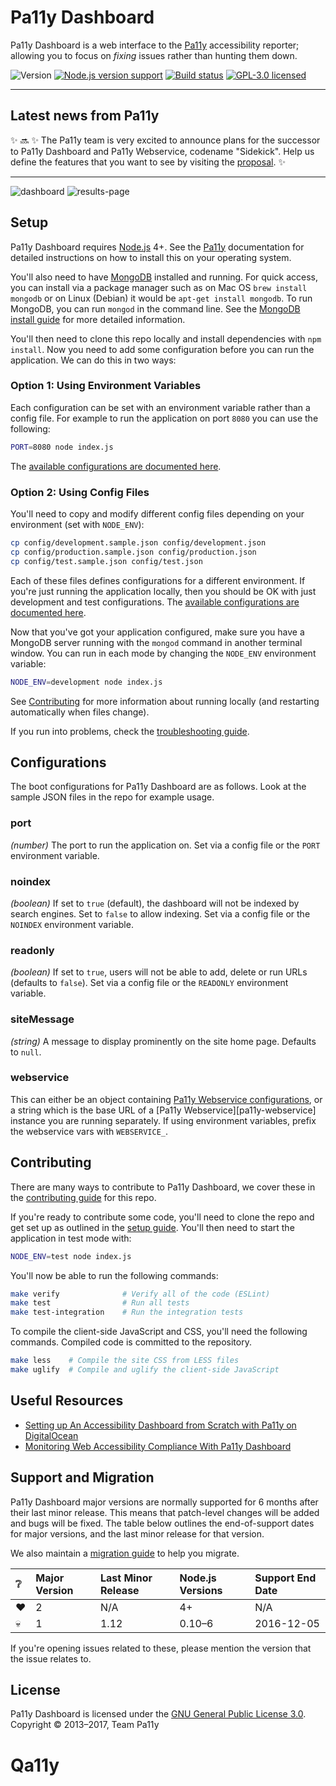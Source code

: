 Pa11y Dashboard
===============

Pa11y Dashboard is a web interface to the [Pa11y][pa11y] accessibility reporter; allowing you to focus on *fixing* issues rather than hunting them down.

![Version][shield-version]
[![Node.js version support][shield-node]][info-node]
[![Build status][shield-build]][info-build]
[![GPL-3.0 licensed][shield-license]][info-license]

---

## Latest news from Pa11y

✨ 🔜 ✨ The Pa11y team is very excited to announce plans for the successor to Pa11y Dashboard and Pa11y Webservice, codename "Sidekick". Help us define the features that you want to see by visiting the [proposal][sidekick-proposal]. ✨

---


![dashboard](https://f.cloud.github.com/assets/1225142/1549567/f0361e72-4de8-11e3-8d14-3fe6900cc15d.jpg)
![results-page](https://f.cloud.github.com/assets/1225142/1549568/f225aa54-4de8-11e3-8b25-ef2f405997a3.jpg)


Setup
-----

Pa11y Dashboard requires [Node.js][node] 4+. See the [Pa11y][pa11y] documentation for detailed instructions on how to install this on your operating system.

You'll also need to have [MongoDB][mongo] installed and running. For quick access, you can install via a package manager such as on Mac OS `brew install mongodb` or on Linux (Debian) it would be `apt-get install mongodb`. To run MongoDB, you can run `mongod` in the command line. See the [MongoDB install guide][mongo-install] for more detailed information.

You'll then need to clone this repo locally and install dependencies with `npm install`. Now you need to add some configuration before you can run the application. We can do this in two ways:

### Option 1: Using Environment Variables

Each configuration can be set with an environment variable rather than a config file. For example to run the application on port `8080` you can use the following:

```sh
PORT=8080 node index.js
```

The [available configurations are documented here](#configurations).

### Option 2: Using Config Files

You'll need to copy and modify different config files depending on your environment (set with `NODE_ENV`):

```sh
cp config/development.sample.json config/development.json
cp config/production.sample.json config/production.json
cp config/test.sample.json config/test.json
```

Each of these files defines configurations for a different environment. If you're just running the application locally, then you should be OK with just development and test configurations. The [available configurations are documented here](#configurations).

Now that you've got your application configured, make sure you have a MongoDB server running with the `mongod` command in another terminal window. You can run in each mode by changing the `NODE_ENV` environment variable:

```sh
NODE_ENV=development node index.js
```

See [Contributing](#contributing) for more information about running locally (and restarting automatically when files change).

If you run into problems, check the [troubleshooting guide][troubleshooting].


Configurations
--------------

The boot configurations for Pa11y Dashboard are as follows. Look at the sample JSON files in the repo for example usage.

### port
*(number)* The port to run the application on. Set via a config file or the `PORT` environment variable.

### noindex
*(boolean)* If set to `true` (default), the dashboard will not be indexed by search engines. Set to `false` to allow indexing. Set via a config file or the `NOINDEX` environment variable.

### readonly
*(boolean)* If set to `true`, users will not be able to add, delete or run URLs (defaults to `false`). Set via a config file or the `READONLY` environment variable.

### siteMessage
*(string)* A message to display prominently on the site home page. Defaults to `null`.

### webservice
This can either be an object containing [Pa11y Webservice configurations][pa11y-webservice-config], or a string which is the base URL of a [Pa11y Webservice][pa11y-webservice] instance you are running separately. If using environment variables, prefix the webservice vars with `WEBSERVICE_`.


Contributing
------------

There are many ways to contribute to Pa11y Dashboard, we cover these in the [contributing guide](CONTRIBUTING.md) for this repo.

If you're ready to contribute some code, you'll need to clone the repo and get set up as outlined in the [setup guide](#setup). You'll then need to start the application in test mode with:

```sh
NODE_ENV=test node index.js
```

You'll now be able to run the following commands:

```sh
make verify              # Verify all of the code (ESLint)
make test                # Run all tests
make test-integration    # Run the integration tests
```

To compile the client-side JavaScript and CSS, you'll need the following commands. Compiled code is committed to the repository.

```sh
make less    # Compile the site CSS from LESS files
make uglify  # Compile and uglify the client-side JavaScript
```


Useful Resources
-------
* [Setting up An Accessibility Dashboard from Scratch with Pa11y on DigitalOcean](https://una.im/pa11y-dash/)
* [Monitoring Web Accessibility Compliance With Pa11y Dashboard](https://www.lullabot.com/articles/monitoring-web-accessibility-compliance-with-pa11y-dashboard)

Support and Migration
---------------------

Pa11y Dashboard major versions are normally supported for 6 months after their last minor release. This means that patch-level changes will be added and bugs will be fixed. The table below outlines the end-of-support dates for major versions, and the last minor release for that version.

We also maintain a [migration guide](MIGRATION.md) to help you migrate.

| :grey_question: | Major Version | Last Minor Release | Node.js Versions | Support End Date |
| :-------------- | :------------ | :----------------- | :--------------- | :--------------- |
| :heart:         | 2             | N/A                | 4+               | N/A              |
| :skull:         | 1             | 1.12               | 0.10–6           | 2016-12-05       |

If you're opening issues related to these, please mention the version that the issue relates to.


License
-------

Pa11y Dashboard is licensed under the [GNU General Public License 3.0][info-license].<br/>
Copyright &copy; 2013–2017, Team Pa11y



[gpl]: http://www.gnu.org/licenses/gpl-3.0.html
[mongo]: http://www.mongodb.org/
[mongo-install]: https://docs.mongodb.org/manual/installation/
[node]: http://nodejs.org/
[pa11y]: https://github.com/pa11y/pa11y
[pa11y-webservice-config]: https://github.com/pa11y/webservice#configurations
[phantom]: http://phantomjs.org/
[sidekick-proposal]: https://github.com/pa11y/sidekick/blob/master/PROPOSAL.md
[travis]: https://travis-ci.org/pa11y/dashboard
[travis-img]: https://travis-ci.org/pa11y/dashboard.png?branch=master
[troubleshooting]: https://github.com/pa11y/dashboard/blob/master/TROUBLESHOOTING.md

[info-license]: LICENSE
[info-node]: package.json
[info-build]: https://travis-ci.org/pa11y/pa11y-dashboard
[shield-license]: https://img.shields.io/badge/license-GPL%203.0-blue.svg
[shield-node]: https://img.shields.io/badge/node.js%20support-4–6-brightgreen.svg
[shield-version]: https://img.shields.io/badge/version-2.4.2-blue.svg
[shield-build]: https://img.shields.io/travis/pa11y/pa11y-dashboard/master.svg
# Qa11y
